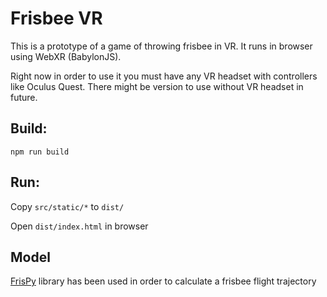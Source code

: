# Frisbee VR

This is a prototype of a game of throwing frisbee in VR.
It runs in browser using WebXR (BabylonJS).

Right now in order to use it you must have any VR headset with controllers like Oculus Quest.
There might be version to use without VR headset in future.


## Build: 
```
npm run build
```

## Run:
Copy `src/static/*` to `dist/`

Open `dist/index.html` in browser

## Model

[FrisPy](https://github.com/tmcclintock/FrisPy) library has been used in order to calculate a frisbee flight trajectory